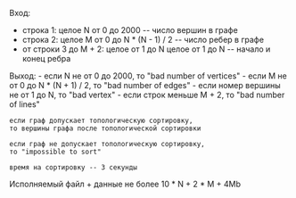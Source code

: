 Вход:
- строка 1:
	целое N от 0 до 2000 -- число вершин в графе
- строка 2:
	целое M от 0 до N * (N - 1) / 2 -- число ребер в графе
- от строки 3 до M + 2:
	целое от 1 до N целое от 1 до N -- начало и конец ребра

Выход:
	- если N не от 0 до 2000, то "bad number of vertices"
	- если M не от 0 до N * (N + 1) / 2, то "bad number of edges"
	- если номер вершины не от 1 до N, то "bad vertex"
	- если строк меньше M + 2, то "bad number of lines"

	если граф допускает топологическую сортировку,
	то вершины графа после топологической сортировки

	если граф не допускает топологическую сортировку,
	то "impossible to sort"

	время на сортировку -- 3 секунды

Исполняемый файл + данные не более 10 * N + 2 * M + 4Mb
